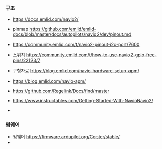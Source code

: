 

### 구조
- https://docs.emlid.com/navio2/

- pinmap https://github.com/emlid/emlid-docs/blob/master/docs/autopilots/navio2/dev/pinout.md

- https://community.emlid.com/t/navio2-pinout-i2c-port/7600

- 스위치 https://community.emlid.com/t/how-to-use-navio2-gpio-free-pins/22123/7

- 구형자료 https://blog.emlid.com/navio-hardware-setup-apm/

- https://blog.emlid.com/navio-apm/

- https://github.com/Regelink/Docs/find/master

- https://www.instructables.com/Getting-Started-With-NavioNavio2/

- 

### 펌웨어

- 펌웨어 https://firmware.ardupilot.org/Copter/stable/
- 



